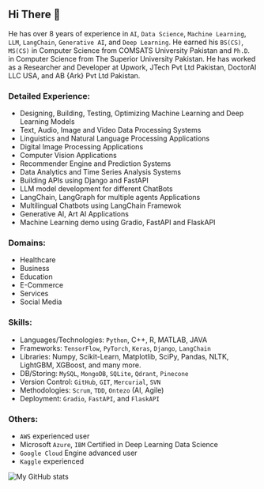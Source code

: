 ## Hi There 👋
<!--
**javaidiqbal11/javaidiqbal11** is a ✨ _special_ ✨ repository because its `README.md` (this file) appears on your GitHub profile.
-->

He has over 8 years of experience in `AI`, `Data Science`, `Machine Learning`, `LLM`, `LangChain`, `Generative AI`, and `Deep Learning`. He earned his `BS(CS)`, `MS(CS)` in Computer Science from COMSATS University Pakistan and `Ph.D`. in Computer Science from The Superior University Pakistan. He has worked as a Researcher and Developer at Upwork, JTech Pvt Ltd Pakistan, DoctorAI LLC USA, and AB {Ark} Pvt Ltd Pakistan.

### Detailed Experience:
- Designing, Building, Testing, Optimizing Machine Learning and Deep Learning Models
- Text, Audio, Image and Video Data Processing Systems
- Linguistics and Natural Language Processing Applications
- Digital Image Processing Applications
- Computer Vision Applications
- Recommender Engine and Prediction Systems
- Data Analytics and Time Series Analysis Systems 
- Building APIs using Django and FastAPI 
- LLM model development for different ChatBots
- LangChain, LangGraph for multiple agents Applications
- Multilingual Chatbots using LangChain Framewok
- Generative AI, Art AI Applications 
- Machine Learning demo using Gradio, FastAPI and FlaskAPI 
### Domains:
- Healthcare
- Business
- Education
- E-Commerce
- Services 
- Social Media 
### Skills:
- Languages/Technologies: `Python`, C++, R, MATLAB, JAVA
- Frameworks: `TensorFlow`, `PyTorch`, `Keras`, `Django`, `LangChain`
- Libraries: Numpy, Scikit-Learn, Matplotlib, SciPy, Pandas, NLTK, LightGBM, XGBoost, and many more. 
- DB/Storing: `MySQL`, `MongoDB`, `SQLite`, `Qdrant`, `Pinecone` 
- Version Control: `GitHub`, `GIT`, `Mercurial`, `SVN`
- Methodologies: `Scrum`, `TDD`, `Ontezo` (AI, Agile)
- Deployment: `Gradio`, `FastAPI`, and `FlaskAPI`
### Others:
- `AWS` experienced user
- Microsoft `Azure`, `IBM` Certified in Deep Learning Data Science 
- `Google Cloud` Engine advanced user
- `Kaggle` experienced

![My GitHub stats](https://github-readme-stats.vercel.app/api?username=javaidiqbal11&show_icons=true)

